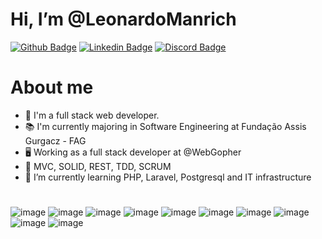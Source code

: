 # Hi, I’m @LeonardoManrich

[![Github Badge](https://img.shields.io/badge/-Github-000?style=flat-square&logo=Github&logoColor=white&link=https://github.com/fagnerpsantos)](https://github.com/LeonardoManrich)
[![Linkedin Badge](https://img.shields.io/badge/-LinkedIn-blue?style=flat-square&logo=Linkedin&logoColor=white&link=https://www.linkedin.com/in/leonardo-manrich-122233202/)](https://www.linkedin.com/in/leonardo-manrich/)
[![Discord Badge](https://dcbadge.vercel.app/api/shield/398302752092061696?style=flat-square)]()
<!--[![Youtube Badge](https://img.shields.io/badge/-YouTube-ff0000?style=flat-square&labelColor=ff0000&logo=youtube&logoColor=white&link=https://www.youtube.com/user/TreinaWeb)](https://www.youtube.com/user/TreinaWeb)-->

  
# About me
- :dart: I'm a full stack web developer.
- :books: I'm currently majoring in Software Engineering at Fundação Assis Gurgacz - FAG
- :desktop_computer: Working as a full stack developer at @WebGopher
- :eyes: MVC, SOLID, REST, TDD, SCRUM
- :open_book: I’m currently learning PHP, Laravel, Postgresql and IT infrastructure

#
![image](https://img.shields.io/badge/PHP-777BB4?style=flat-square&?compact=true&logo=php&logoColor=white)
![image](https://img.shields.io/badge/MySQL-005C84?style=flat-square&?compact=true&logo=mysql&logoColor=white)
![image](https://img.shields.io/badge/PostgreSQL-316192?style=flat-square&?compact=true&logo=postgresql&logoColor=white)
![image](https://img.shields.io/badge/Laravel-FF2D20?style=flat-square&?compact=true&logo=laravel&logoColor=white)
![image](https://img.shields.io/badge/Codeigniter-EF4223?style=flat-square&?compact=true&logo=codeigniter&logoColor=white)
![image](https://img.shields.io/badge/Markdown-000000?style=flat-square&?compact=true&logo=markdown&logoColor=white)
![image](https://img.shields.io/badge/HTML5-E34F26?style=flat-square&?compact=true&logo=html5&logoColor=white)
![image](https://img.shields.io/badge/CSS3-1572B6?style=flat-square&?compact=true&logo=css3&logoColor=white)
![image](https://img.shields.io/badge/Bootstrap-563D7C?style=flat-square&?compact=true&logo=bootstrap&logoColor=white)
![image](https://img.shields.io/badge/JavaScript-323330?style=flat-square&?compact=true&logo=javascript&logoColor=F7DF1E)
<!-- ![image](https://img.shields.io/badge/Vue.js-35495E?style=flat-square&?compact=true&logo=vuedotjs&logoColor=4FC08D) -->
  
<!-- ![Snake animation](https://github.com/LeonardoManrich/LeonardoManrich/blob/output/github-contribution-grid-snake.svg) -->

